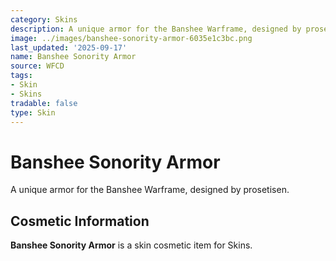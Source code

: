 ```yaml
---
category: Skins
description: A unique armor for the Banshee Warframe, designed by prosetisen.
image: ../images/banshee-sonority-armor-6035e1c3bc.png
last_updated: '2025-09-17'
name: Banshee Sonority Armor
source: WFCD
tags:
- Skin
- Skins
tradable: false
type: Skin
---
```


# Banshee Sonority Armor

A unique armor for the Banshee Warframe, designed by prosetisen.

## Cosmetic Information

**Banshee Sonority Armor** is a skin cosmetic item for Skins.

